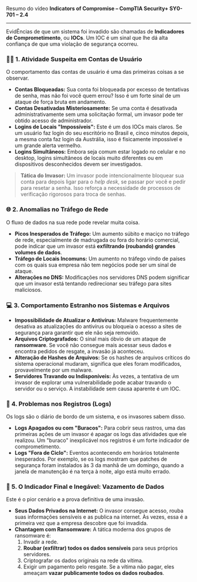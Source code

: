 Resumo do vídeo **Indicators of Compromise – CompTIA Security+ SY0-701 – 2.4**

---

EvidÊncias de que um sistema foi invadido são chamadas de **Indicadores de Comprometimento**, ou **IOCs**. Um IOC é um sinal que lhe dá alta confiança de que uma violação de segurança ocorreu.

### **🕵️‍♂️ 1. Atividade Suspeita em Contas de Usuário**

O comportamento das contas de usuário é uma das primeiras coisas a se observar.

* **Contas Bloqueadas:** Sua conta foi bloqueada por excesso de tentativas de senha, mas não foi você quem errou? Isso é um forte sinal de um ataque de força bruta em andamento.
* **Contas Desativadas Misteriosamente:** Se uma conta é desativada administrativamente sem uma solicitação formal, um invasor pode ter obtido acesso de administrador.
* **Logins de Locais "Impossíveis":** Este é um dos IOCs mais claros. Se um usuário faz login do seu escritório no Brasil e, cinco minutos depois, a mesma conta faz login da Austrália, isso é fisicamente impossível e um grande alerta vermelho.
* **Logins Simultâneos:** Embora seja comum estar logado no celular e no desktop, logins simultâneos de locais muito diferentes ou em dispositivos desconhecidos devem ser investigados.

> **Tática do Invasor:** Um invasor pode intencionalmente bloquear sua conta para depois ligar para o *help desk*, se passar por você e pedir para resetar a senha. Isso reforça a necessidade de processos de verificação rigorosos para troca de senhas.

### **🌐 2. Anomalias no Tráfego de Rede**

O fluxo de dados na sua rede pode revelar muita coisa.

* **Picos Inesperados de Tráfego:** Um aumento súbito e maciço no tráfego de rede, especialmente de madrugada ou fora do horário comercial, pode indicar que um invasor está **exfiltrando (roubando) grandes volumes de dados**.
* **Tráfego de Locais Incomuns:** Um aumento no tráfego vindo de países com os quais sua empresa não tem negócios pode ser um sinal de ataque.
* **Alterações no DNS:** Modificações nos servidores DNS podem significar que um invasor está tentando redirecionar seu tráfego para sites maliciosos.

### **💻 3. Comportamento Estranho nos Sistemas e Arquivos**

* **Impossibilidade de Atualizar o Antivírus:** Malware frequentemente desativa as atualizações do antivírus ou bloqueia o acesso a sites de segurança para garantir que ele não seja removido.
* **Arquivos Criptografados:** O sinal mais óbvio de um ataque de **ransomware**. Se você não consegue mais acessar seus dados e encontra pedidos de resgate, a invasão já aconteceu.
* **Alteração de Hashes de Arquivos:** Se os hashes de arquivos críticos do sistema operacional mudaram, significa que eles foram modificados, provavelmente por um malware.
* **Servidores Travando ou Indisponíveis:** Às vezes, a tentativa de um invasor de explorar uma vulnerabilidade pode acabar travando o servidor ou o serviço. A instabilidade sem causa aparente é um IOC.

### **📜 4. Problemas nos Registros (Logs)**

Os logs são o diário de bordo de um sistema, e os invasores sabem disso.

* **Logs Apagados ou com "Buracos":** Para cobrir seus rastros, uma das primeiras ações de um invasor é apagar os logs das atividades que ele realizou. Um "buraco" inexplicável nos registros é um forte indicador de comprometimento.
* **Logs "Fora de Ciclo":** Eventos acontecendo em horários totalmente inesperados. Por exemplo, se os logs mostram que patches de segurança foram instalados às 3 da manhã de um domingo, quando a janela de manutenção é na terça à noite, algo está muito errado.

### **🚨 5. O Indicador Final e Inegável: Vazamento de Dados**

Este é o pior cenário e a prova definitiva de uma invasão.

* **Seus Dados Privados na Internet:** O invasor consegue acesso, rouba suas informações sensíveis e as publica na internet. Às vezes, essa é a primeira vez que a empresa descobre que foi invadida.
* **Chantagem com Ransomware:** A tática moderna dos grupos de ransomware é:
    1.  Invadir a rede.
    2.  **Roubar (exfiltrar) todos os dados sensíveis** para seus próprios servidores.
    3.  Criptografar os dados originais na rede da vítima.
    4.  Exigir um pagamento pelo resgate. Se a vítima não pagar, eles ameaçam **vazar publicamente todos os dados roubados**.